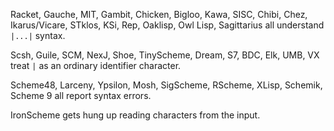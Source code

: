 Racket, Gauche, MIT, Gambit, Chicken, Bigloo, Kawa, SISC, Chibi, Chez, Ikarus/Vicare, STklos, KSi, Rep, Oaklisp, Owl Lisp, Sagittarius all understand `|...|` syntax.

Scsh, Guile, SCM, NexJ, Shoe, TinyScheme, Dream, S7, BDC, Elk, UMB, VX treat `|` as an ordinary
identifier character.

Scheme48, Larceny, Ypsilon, Mosh, SigScheme, RScheme, XLisp, Schemik, Scheme 9 all report syntax errors.

IronScheme gets hung up reading characters from the input.
